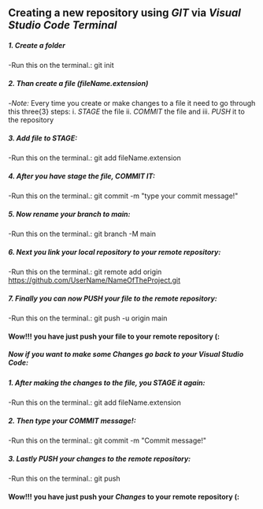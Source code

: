 ## Creating a new repository using _GIT_ via *Visual Studio Code Terminal*

##### 1. Create a folder

-Run this on the terminal.: 
git init

##### 2. Than create a file (fileName.extension)

-*Note:* Every time you create or make changes to a file it need to go through this three{3} steps:
i. *STAGE* the file
ii. *COMMIT* the file and
iii. *PUSH* it to the repository

##### 3. Add file to *STAGE*:
-Run this on the terminal.: 
git add fileName.extension

##### 4. After you have _stage_ the file, *COMMIT IT*:
-Run this on the terminal.: 
git commit -m "type your commit message!"

##### 5. Now rename your branch to *main*:
-Run this on the terminal.: 
git branch -M main

##### 6. Next you link your *local repository* to your *remote repository*:
-Run this on the terminal.: 
git remote add origin https://github.com/UserName/NameOfTheProject.git

##### 7. Finally you can now *PUSH* your file to the remote repository:
-Run this on the terminal.: 
git push -u origin main

#### Wow!!! you have just push your file to your remote repository (:

##### Now if you want to make some *Changes* go back to your *Visual Studio Code*:
##### 1. After making the _changes_ to the file, you *STAGE* it again:
-Run this on the terminal.: 
git add fileName.extension

##### 2. Then type your *COMMIT* message!:
-Run this on the terminal.: 
git commit -m "Commit message!"

##### 3. Lastly *PUSH* your _changes_ to the remote repository:
-Run this on the terminal.: 
git push

#### Wow!!! you have just push your *Changes* to your remote repository (: